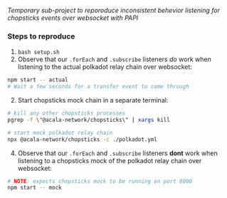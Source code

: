 *Temporary sub-project to reporoduce inconsistent behevior listening for chopsticks events over websocket with PAPI*

### Steps to reproduce
1. `bash setup.sh`
3. Observe that our `.forEach` and `.subscribe` listeners *do* work when listening to the actual polkadot relay chain over websocket:
```bash
npm start -- actual
# Wait a few seconds for a transfer event to come through
```
2. Start chopsticks mock chain in a separate terminal:
```bash
# kill any other chopsticks processes
pgrep -f \"@acala-network/chopsticks\" | xargs kill

# start mock polkadot relay chain
npx @acala-network/chopsticks -c ./polkadot.yml
```
4. Observe that our `.forEach` and `.subscribe` listeners **dont** work when listening to a chopsticks mock of the polkadot relay chain over websocket:
```bash
# NOTE: expects chopsticks mock to be running on port 8000
npm start -- mock
```